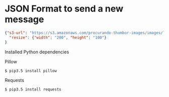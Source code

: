 # JSON Format to send a new message

```json
{"s3-url": "https://s3.amazonaws.com/procurando-thumbor-images/images/love-exclusivo.jpg", "original-image-name": "love-exclusivo-original.jpg",
  "resize": {"width": "200", "height": "100"}
}
```

Installed Python dependencies

Pillow
```bash
$ pip3.5 install pillow
```

Requests
```bash
$ pip3.5 install requests
```
